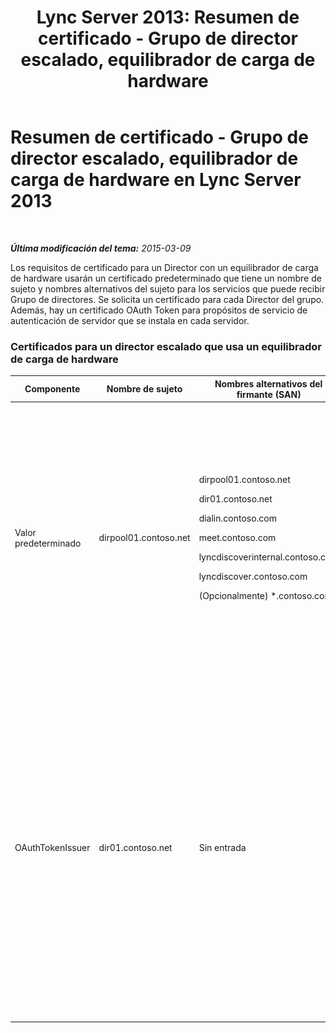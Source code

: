 ﻿---
title: 'Lync Server 2013: Resumen de certificado - Grupo de director escalado, equilibrador de carga de hardware'
TOCTitle: Resumen de certificado - Grupo de director escalado, equilibrador de carga de hardware
ms:assetid: 45940add-8027-418d-b79a-9033b494762f
ms:mtpsurl: https://technet.microsoft.com/es-es/library/JJ204846(v=OCS.15)
ms:contentKeyID: 48275101
ms.date: 01/07/2017
mtps_version: v=OCS.15
ms.translationtype: HT
---

# Resumen de certificado - Grupo de director escalado, equilibrador de carga de hardware en Lync Server 2013

 

_**Última modificación del tema:** 2015-03-09_

Los requisitos de certificado para un Director con un equilibrador de carga de hardware usarán un certificado predeterminado que tiene un nombre de sujeto y nombres alternativos del sujeto para los servicios que puede recibir Grupo de directores. Se solicita un certificado para cada Director del grupo. Además, hay un certificado OAuth Token para propósitos de servicio de autenticación de servidor que se instala en cada servidor.

### Certificados para un director escalado que usa un equilibrador de carga de hardware

<table>
<colgroup>
<col style="width: 25%" />
<col style="width: 25%" />
<col style="width: 25%" />
<col style="width: 25%" />
</colgroup>
<thead>
<tr class="header">
<th>Componente</th>
<th>Nombre de sujeto</th>
<th>Nombres alternativos del firmante (SAN)</th>
<th>Comentarios</th>
</tr>
</thead>
<tbody>
<tr class="odd">
<td><p>Valor predeterminado</p></td>
<td><p>dirpool01.contoso.net</p></td>
<td><p>dirpool01.contoso.net</p>
<p>dir01.contoso.net</p>
<p>dialin.contoso.com</p>
<p>meet.contoso.com</p>
<p>lyncdiscoverinternal.contoso.com</p>
<p>lyncdiscover.contoso.com</p>
<p>(Opcionalmente) *.contoso.com</p></td>
<td><p>Los certificados de Director pueden solicitarse de una entidad de certificación (CA) administrada internamente o de una entidad de certificación pública.</p>
<p>El Director responde a las solicitudes del proxy inverso en el perímetro o desde el Servidor perimetral.</p>
<p>O una entrada de comodín para las direcciones URL sencillas</p></td>
</tr>
<tr class="even">
<td><p>OAuthTokenIssuer</p></td>
<td><p>dir01.contoso.net</p></td>
<td><p>Sin entrada</p></td>
<td><div class="alert">
<table>
<thead>
<tr class="header">
<th><img src="images/Gg425917.important(OCS.15).gif" title="important" alt="important" />Importante:</th>
</tr>
</thead>
<tbody>
<tr class="odd">
<td>Tenga en cuenta que la longitud de clave mínima es de 1.024, pero puede recibir una advertencia que la longitud de clave mínima recomendada es de 2.048 bits.</td>
</tr>
</tbody>
</table>

</div>
<p>El certificado OAuthTokenIssuer es un certificado de propósito único para la autenticación de servidores en un entorno de gran escala y puede solicitarse desde una CA interna o desde una CA pública. El certificado es obligatorio.</p></td>
</tr>
</tbody>
</table>

